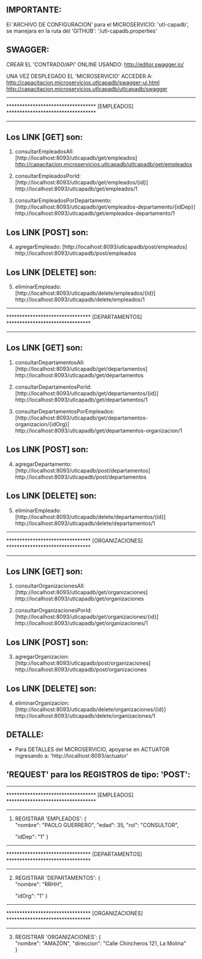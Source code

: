 

IMPORTANTE:
----------
El 'ARCHIVO DE CONFIGURACION' para el MICROSERVICIO: 'utl-capadb', se manejara en la ruta del 'GITHUB': '/utl-capadb.properties' 

SWAGGER:
--------
CREAR EL 'CONTRADO/API' ONLINE USANDO:
http://editor.swagger.io/

UNA VEZ DESPLEGADO EL 'MICROSERVICIO' ACCEDER A:  
http://capacitacion.microservicios.utlcapadb/swagger-ui.html
http://capacitacion.microservicios.utlcapadb/utlcapadb/swagger


*********************************************************************************
********************************** [EMPLEADOS] **********************************
*********************************************************************************
Los LINK [GET] son:
------------------
1. consultarEmpleadosAll: [http://localhost:8093/utlcapadb/get/empleados]
   http://capacitacion.microservicios.utlcapadb/utlcapadb/get/empleados

2. consultarEmpleadosPorId: [http://localhost:8093/utlcapadb/get/empleados/{id}]  
   http://localhost:8093/utlcapadb/get/empleados/1
  
3. consultarEmpleadosPorDepartamento: [http://localhost:8093/utlcapadb/get/empleados-departamento/{idDep}]  
   http://localhost:8093/utlcapadb/get/empleados-departamento/1
 
 
Los LINK [POST] son:
------------------
4. agregarEmpleado: [http://localhost:8093/utlcapadb/post/empleados]
   http://localhost:8093/utlcapadb/post/empleados


Los LINK [DELETE] son:
---------------------
5. eliminarEmpleado: [http://localhost:8093/utlcapadb/delete/empleados/{id}]  
   http://localhost:8093/utlcapadb/delete/empleados/1 
   

*********************************************************************************
******************************** [DEPARTAMENTOS] ********************************
********************************************************************************* 
Los LINK [GET] son:
------------------
1. consultarDepartamentosAll: [http://localhost:8093/utlcapadb/get/departamentos]
   http://localhost:8093/utlcapadb/get/departamentos

2. consultarDepartamentosPorId: [http://localhost:8093/utlcapadb/get/departamentos/{id}]  
   http://localhost:8093/utlcapadb/get/departamentos/1
  
3. consultarDepartamentosPorEmpleados: [http://localhost:8093/utlcapadb/get/departamentos-organizacion/{idOrg}]  
   http://localhost:8093/utlcapadb/get/departamentos-organizacion/1
  
 
Los LINK [POST] son:
------------------
4. agregarDepartamento: [http://localhost:8093/utlcapadb/post/departamentos]
   http://localhost:8093/utlcapadb/post/departamentos


Los LINK [DELETE] son:
---------------------
5. eliminarEmpleado: [http://localhost:8093/utlcapadb/delete/departamentos/{id}]  
   http://localhost:8093/utlcapadb/delete/departamentos/1 
     
   
**********************************************************************************
******************************** [ORGANIZACIONES] ********************************
********************************************************************************** 
Los LINK [GET] son:
------------------
1. consultarOrganizacionesAll: [http://localhost:8093/utlcapadb/get/organizaciones]
   http://localhost:8093/utlcapadb/get/organizaciones

2. consultarOrganizacionesPorId: [http://localhost:8093/utlcapadb/get/organizaciones/{id}]  
   http://localhost:8093/utlcapadb/get/organizaciones/1
 
 
Los LINK [POST] son:
------------------
3. agregarOrganizacion: [http://localhost:8093/utlcapadb/post/organizaciones]
   http://localhost:8093/utlcapadb/post/organizaciones


Los LINK [DELETE] son:
---------------------
4. eliminarOrganizacion: [http://localhost:8093/utlcapadb/delete/organizaciones/{id}]  
   http://localhost:8093/utlcapadb/delete/organizaciones/1 

 

DETALLE:
-------
- Para DETALLES del MICROSERVICIO, apoyarse en ACTUATOR ingresando a: 'http://localhost:8093/actuator'
 


'REQUEST' para los REGISTROS de tipo: 'POST':
--------------------------------------------

*********************************************************************************
********************************** [EMPLEADOS] **********************************
*********************************************************************************
1. REGISTRAR 'EMPLEADOS': 
	{   
	  "nombre": "PAOLO GUERRERO", 
	  "edad":   35, 
	  "rol":    "CONSULTOR",
	  
	  "idDep":  "1" 
	}

*********************************************************************************
******************************** [DEPARTAMENTOS] ********************************
********************************************************************************* 
2. REGISTRAR 'DEPARTAMENTOS':
	{    
	  "nombre": "RRHH",  
	  
      "idOrg":  "1" 
	}

**********************************************************************************
******************************** [ORGANIZACIONES] ********************************
**********************************************************************************
3. REGISTRAR 'ORGANIZACIONES':
	{    
	  "nombre":    "AMAZON", 
	  "direccion": "Calle Chincheros 121, La Molina"   
	}

